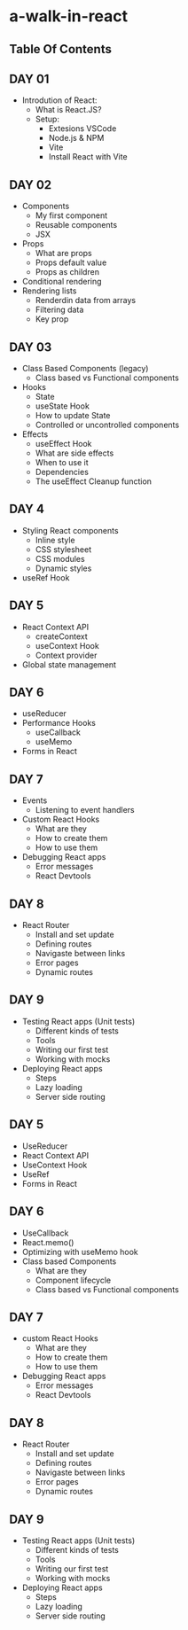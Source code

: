 # a-walk-in-react

## Table Of Contents


## DAY 01
  - Introdution of React:
    - What is React.JS?
    - Setup:
      - Extesions VSCode
      - Node.js & NPM
      - Vite
      - Install React with Vite
  
 ## DAY 02
  - Components
    - My first component
    - Reusable components
    - JSX
  - Props
    - What are props
    - Props default value
    - Props as children
  - Conditional rendering
  - Rendering lists
    - Renderdin data from arrays
    - Filtering data
    - Key prop

## DAY 03 
  - Class Based Components (legacy)
    - Class based vs Functional components
  - Hooks
    - State
    - useState Hook
    - How to update State
    - Controlled or uncontrolled components
  - Effects
    - useEffect Hook
    - What are side effects
    - When to use it
    - Dependencies
    - The useEffect Cleanup function

## DAY 4

  - Styling React components
    - Inline style
    - CSS stylesheet
    - CSS modules
    - Dynamic styles
  - useRef Hook

## DAY 5

  - React Context API
      - createContext
      - useContext Hook
      - Context provider
  - Global state management   
## DAY 6

  - useReducer
  - Performance Hooks
      - useCallback
      - useMemo
  - Forms in React

## DAY 7

  - Events
      - Listening to event handlers
  - Custom React Hooks
      - What are they
      - How to create them
      - How to use them
  - Debugging React apps
      - Error messages
      - React Devtools

## DAY 8

  - React Router
      - Install and set update
      - Defining routes
      - Navigaste between links
      - Error pages
      - Dynamic routes

## DAY 9

  - Testing React apps (Unit tests)
      - Different kinds of tests
      - Tools
      - Writing our first test
      - Working with mocks
  - Deploying React apps
      - Steps
      - Lazy loading
      - Server side routing

 
## DAY 5 
- UseReducer
- React Context API
- UseContext Hook
- UseRef
- Forms in React

    
## DAY 6 
- UseCallback
- React.memo() 
- Optimizing with useMemo hook
- Class based Components
  - What are they
  - Component lifecycle
  - Class based vs Functional components

 
## DAY 7 
- custom React Hooks
  - What are they
  - How to create them
  - How to use them
- Debugging React apps
  - Error messages
  - React Devtools
  
## DAY 8

- React Router
  - Install and set update
  - Defining routes
  - Navigaste between links
  - Error pages
  - Dynamic routes

## DAY 9 
- Testing React apps (Unit tests)
  - Different kinds of tests
  - Tools
  - Writing our first test
  - Working with mocks
- Deploying React apps
  - Steps
  - Lazy loading
  - Server side routing